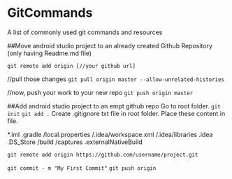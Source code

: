 # GitCommands
A list of commonly used git commands and resources

##Move android studio project to an already created Github Repository (only having Readme.md file)

`git remote add origin [//your github url]`

//pull those changes
`git pull origin master --allow-unrelated-histories`

//now, push your work to your new repo
`git push origin master`

##Add android studio project to an empt github repo
Go to root folder.
`git init`
`git add .`
Create .gitignore txt file in root folder. Place these content in file.

*.iml
.gradle
/local.properties
/.idea/workspace.xml
/.idea/libraries
.idea
.DS_Store
/build
/captures
.externalNativeBuild

`git remote add origin https://github.com/username/project.git`

`git commit - m "My First Commit"`
`git push origin`
